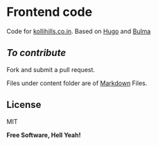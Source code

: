 # Frontend code
Code for [kollihills.co.in]. Based on [Hugo] and [Bulma]

## _To contribute_

Fork and submit a pull request.

Files under content folder are of [Markdown] Files. 

## License

MIT

**Free Software, Hell Yeah!**

[//]: # (These are reference links used in the body of this note and get stripped out when the markdown processor does its job. There is no need to format nicely because it shouldn't be seen. Thanks SO - http://stackoverflow.com/questions/4823468/store-comments-in-markdown-syntax)

   [kollihills.co.in]: <https://kollihills.co.in>
   [Hugo]: <https://gohugo.io>
   [Bulma]: <https://bulma.io>
   [Markdown]: <https://en.wikipedia.org/wiki/Markdown>
   

